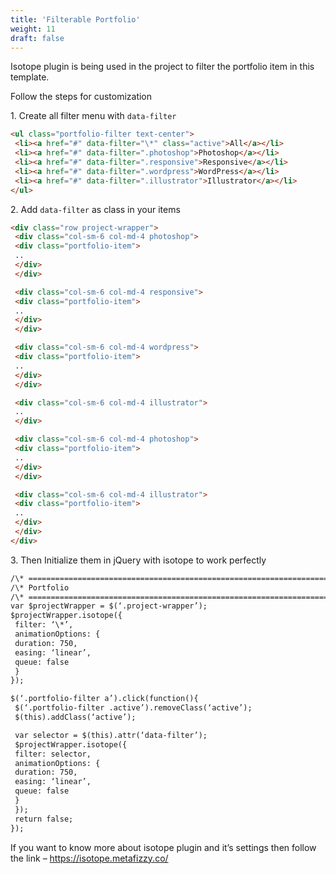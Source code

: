 ```yaml
---
title: 'Filterable Portfolio'
weight: 11
draft: false
---
```

Isotope plugin is being used in the project to filter the portfolio item in this template.

Follow the steps for customization

1\. Create all filter menu with `data-filter`  
```html
<ul class="portfolio-filter text-center">
 <li><a href="#" data-filter="\*" class="active">All</a></li>
 <li><a href="#" data-filter=".photoshop">Photoshop</a></li>
 <li><a href="#" data-filter=".responsive">Responsive</a></li>
 <li><a href="#" data-filter=".wordpress">WordPress</a></li>
 <li><a href="#" data-filter=".illustrator">Illustrator</a></li>
</ul>
```

2\. Add `data-filter` as class in your items  
```html
<div class="row project-wrapper">
 <div class="col-sm-6 col-md-4 photoshop">
 <div class="portfolio-item">
 ..  
 </div>
 </div>

 <div class="col-sm-6 col-md-4 responsive">
 <div class="portfolio-item">
 ..  
 </div>
 </div>

 <div class="col-sm-6 col-md-4 wordpress">
 <div class="portfolio-item">
 ..  
 </div>
 </div>

 <div class="col-sm-6 col-md-4 illustrator">
 ..  
 </div>

 <div class="col-sm-6 col-md-4 photoshop">
 <div class="portfolio-item">
 ..  
 </div>
 </div>

 <div class="col-sm-6 col-md-4 illustrator">
 <div class="portfolio-item">
 ..  
 </div>
 </div>
</div>
```

3\. Then Initialize them in jQuery with isotope to work perfectly  
```html
/\* ========================================================================= \*/  
/\* Portfolio  
/\* ========================================================================= \*/  
var $projectWrapper = $(‘.project-wrapper’);  
$projectWrapper.isotope({  
 filter: ‘\*’,  
 animationOptions: {  
 duration: 750,  
 easing: ‘linear’,  
 queue: false  
 }  
});

$(‘.portfolio-filter a’).click(function(){  
 $(‘.portfolio-filter .active’).removeClass(‘active’);  
 $(this).addClass(‘active’);

 var selector = $(this).attr(‘data-filter’);  
 $projectWrapper.isotope({  
 filter: selector,  
 animationOptions: {  
 duration: 750,  
 easing: ‘linear’,  
 queue: false  
 }  
 });  
 return false;  
});  
```

If you want to know more about isotope plugin and it’s settings then follow the link – <https://isotope.metafizzy.co/>